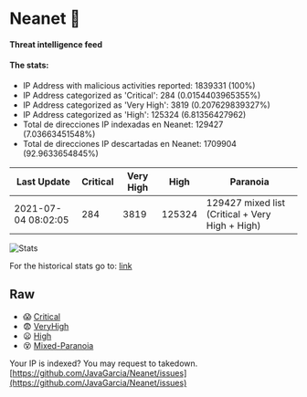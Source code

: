 # Neanet :hocho:
#### Threat intelligence feed
#### The stats:

- IP Address with malicious activities reported: 1839331 (100%)
- IP Address categorized as 'Critical':  284 (0.0154403965355%)
- IP Address categorized as 'Very High':  3819 (0.207629839327%)
- IP Address categorized as 'High':  125324 (6.81356427962)
- Total de direcciones IP indexadas en Neanet:  129427 (7.03663451548%)
- Total de direcciones IP descartadas en Neanet:  1709904 (92.9633654845%)

| Last Update | Critical | Very High | High | Paranoia |
| --- | --- | --- | --- | --- |
| 2021-07-04 08:02:05 | 284 | 3819 | 125324 | 129427 mixed list (Critical + Very High + High)|

![Stats](https://docs.google.com/spreadsheets/d/e/2PACX-1vSnaNMIXVabIpDJjufMlzH7poXnshF3mgd8Is1g9ytUEzVsP5my4Trn8f-xkoLLQ38xpL3HtmUexLo6/pubchart?oid=501124687&format=image)

For the historical stats go to: [link](/stats.csv)
## Raw
- :scream: [Critical](https://raw.githubusercontent.com/JavaGarcia/Neanet/master/blacklists/neanet_critical.txt)
- :fearful: [VeryHigh](https://raw.githubusercontent.com/JavaGarcia/Neanet/master/blacklists/neanet_veryHigh.txtt)
- :frowning: [High](https://raw.githubusercontent.com/JavaGarcia/Neanet/master/blacklists/neanet_high.txt)
- :dizzy_face: [Mixed-Paranoia](https://raw.githubusercontent.com/JavaGarcia/Neanet/master/blacklists/neanet_all.txt)


Your IP is indexed? You may request to takedown. [https://github.com/JavaGarcia/Neanet/issues](https://github.com/JavaGarcia/Neanet/issues)

























































































































































































































































































































































































































































































































































































































































































































































































































































































































































































































































































































































































































































































































































































































































































































































































































































































































































































































































































































































































































































































































































































































































































































































































































































































































































































































































































































































































































































































































































































































































































































































































































































































































































































































































































































































































































































































































































































































































































































































































































































































































































































































































































































































































































































































































































































































































































































































































































































































































































































































































































































































































































































































































































































































































































































































































































































































































































































































































































































































































































































































































































































































































































































































































































































































































































































































































































































































































































































































































































































































































































































































































































































































































































































































































































































































































